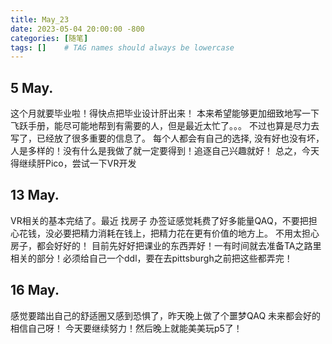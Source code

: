 ```yaml
---
title: May_23
date: 2023-05-04 20:00:00 -800
categories: [随笔]
tags: []    # TAG names should always be lowercase
---
```


## 5 May.
这个月就要毕业啦！得快点把毕业设计肝出来！
本来希望能够更加细致地写一下飞跃手册，能尽可能地帮到有需要的人，但是最近太忙了。。。 不过也算是尽力去写了，已经放了很多重要的信息了。
每个人都会有自己的选择, 没有好也没有坏，人是多样的！没有什么是我做了就一定要得到！追逐自己兴趣就好！
总之，今天得继续肝Pico，尝试一下VR开发

## 13 May.
VR相关的基本完结了。最近 找房子 办签证感觉耗费了好多能量QAQ，不要把担心花钱，没必要把精力消耗在钱上，把精力花在更有价值的地方上。
不用太担心房子，都会好好的！
目前先好好把课业的东西弄好！一有时间就去准备TA之路里相关的部分！必须给自己一个ddl，要在去pittsburgh之前把这些都弄完！

## 16 May.
感觉要踏出自己的舒适圈又感到恐惧了，昨天晚上做了个噩梦QAQ
未来都会好的 相信自己呀！
今天要继续努力！然后晚上就能美美玩p5了！